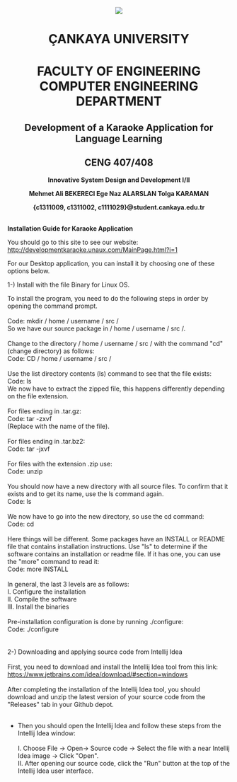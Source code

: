 
<p align="center">
<img src="https://i.hizliresim.com/p6r94N.png">
 </p>

 <h1 align="center">ÇANKAYA UNIVERSITY </h1>
 <h1 align="center">FACULTY OF ENGINEERING COMPUTER ENGINEERING DEPARTMENT</h1>
<h2 align="center">Development of a Karaoke Application for Language Learning</h2>
<h2 align="center">CENG 407/408</h2>
<p align="center">
<b align="center">Innovative System Design and Development I/II</b>


<p align="center">
<b align="center">Mehmet Ali BEKERECI     Ege Naz ALARSLAN      Tolga KARAMAN</b><br>

<p align="center">
<b align="center">{c1311009, c1311002, c1111029}@student.cankaya.edu.tr</b><br>
 </b><br>
 
<b align="center">Installation Guide for Karaoke Application</b><br>


You should go to this site to see our website: http://developmentkaraoke.unaux.com/MainPage.html?i=1</b><br>

For our Desktop application, you can install it by choosing one of these options below.</b><br>

1-) Install with the file Binary for Linux OS.</b><br>

To install the program, you need to do the following steps in order by opening the command prompt.</b><br>
</b><br>
Code:   mkdir / home / username / src /</b><br>
So we have our source package in / home / username / src /.</b><br>
</b><br>
Change to the directory / home / username / src / with the command "cd" (change directory) as follows:</b><br>
Code:   CD / home / username / src /</b><br>
</b><br>
Use the list directory contents (ls) command to see that the file exists:</b><br>
Code:   ls</b><br>
We now have to extract the zipped file, this happens differently depending on the file extension.</b><br>
</b><br>
For files ending in .tar.gz:</b><br>
Code:   tar -zxvf <filename></b><br>
(Replace <filename> with the name of the file).</b><br>
</b><br>
For files ending in .tar.bz2:</b><br>
Code:   tar -jxvf <filename></b><br>
</b><br>
For files with the extension .zip use:</b><br>
Code:   unzip <file name></b><br>
</b><br>
You should now have a new directory with all source files. To confirm that it exists and to get its name, use the ls command again.</b><br>
Code:   ls</b><br>
</b><br>
We now have to go into the new directory, so use the cd command:</b><br>
Code:   cd <directory></b><br>
</b><br>
Here things will be different. Some packages have an INSTALL or README file that contains installation instructions. Use "ls" to determine if the software contains an installation or readme file. If it has one, you can use the "more" command to read it:</b><br>
Code:   more INSTALL</b><br>
</b><br>
In general, the last 3 levels are as follows:
</b><br>
I.    Configure the installation</b><br>
II.   Compile the software</b><br>
III. Install the binaries</b><br>
</b><br>
Pre-installation configuration is done by running ./configure:</b><br>
Code:   ./configure</b><br>
</b><br>
</b><br>
2-) Downloading and applying source code from Intellij Idea</b><br>
</b><br>
First, you need to download and install the Intellij Idea tool from this link:</b><br>
https://www.jetbrains.com/idea/download/#section=windows</b><br>
</b><br>
After completing the installation of the Intellij Idea tool, you should download and unzip the latest version of your source code from the "Releases" tab in your Github depot.</b><br>
</b><br>
- Then you should open the Intellij Idea and follow these steps from the Intellij Idea window:</b><br>
</b><br>
I. Choose File -> Open-> Source code -> Select the file with a near Intellij Idea image -> Click "Open".</b><br>
II. After opening our source code, click the "Run" button at the top of the Intellij Idea user interface.</b><br>
